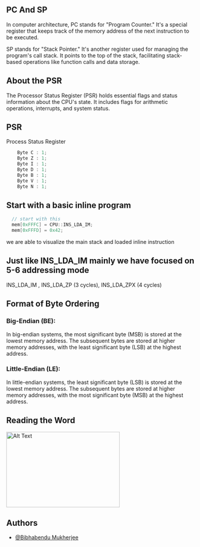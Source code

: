 
## PC And SP
In computer architecture, PC stands for "Program Counter." It's a special register that keeps track of the memory address of the next instruction to be executed.

SP stands for "Stack Pointer." It's another register used for managing the program's call stack. It points to the top of the stack, facilitating stack-based operations like function calls and data storage.

## About the PSR
The Processor Status Register (PSR)  holds essential flags and status information about the CPU's state. It includes flags for arithmetic operations, interrupts, and system status. 



## PSR

Process Status Register

```c++
    Byte C : 1; 
    Byte Z : 1; 
    Byte I : 1; 
    Byte D : 1; 
    Byte B : 1; 
    Byte V : 1; 
    Byte N : 1; 
```


## Start with a basic inline program 

```c++
  // start with this 
  mem[0xFFFC] = CPU::INS_LDA_IM;
  mem[0xFFFD] = 0x42;

```
we are able to visualize the main stack and loaded inline instruction


## Just like INS_LDA_IM mainly we have focused on 5-6 addressing mode
INS_LDA_IM , INS_LDA_ZP  (3 cycles), INS_LDA_ZPX (4 cycles)


## Format of Byte Ordering

   ### Big-Endian (BE):

In big-endian systems, the most significant byte (MSB) is stored at the lowest memory address.
The subsequent bytes are stored at higher memory addresses, with the least significant byte (LSB) at the highest address.
   ### Little-Endian (LE):

In little-endian systems, the least significant byte (LSB) is stored at the lowest memory address.
The subsequent bytes are stored at higher memory addresses, with the most significant byte (MSB) at the highest address. 


## Reading the Word 

<img src="https://cdn.sanity.io/images/l2tpt56d/production/8b60573be7150a41ae01edf00b49ea9d8a46ea3e-1590x758.png" alt="Alt Text" width="300" height="200">

## Authors

- [@Bibhabendu Mukherjee](https://github.com/BibhabenduMukherjee)

